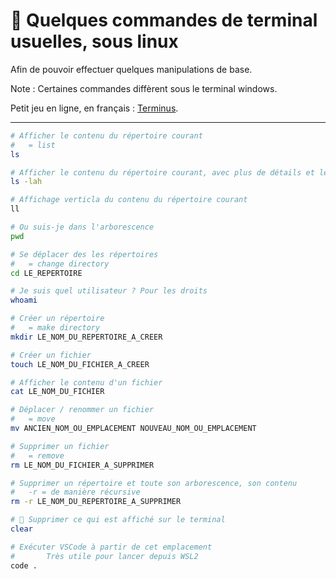 # 📝 Quelques commandes de terminal usuelles, sous linux

Afin de pouvoir effectuer quelques manipulations de base.

Note : Certaines commandes diffèrent sous le terminal windows.

Petit jeu en ligne, en français : [Terminus](https://luffah.xyz/bidules/Terminus/).

---

```bash
# Afficher le contenu du répertoire courant
#   = list
ls

# Afficher le contenu du répertoire courant, avec plus de détails et les fichiers cachés
ls -lah

# Affichage verticla du contenu du répertoire courant
ll

# Ou suis-je dans l'arborescence
pwd

# Se déplacer des les répertoires
#   = change directory
cd LE_REPERTOIRE

# Je suis quel utilisateur ? Pour les droits
whoami

# Créer un répertoire
#   = make directory
mkdir LE_NOM_DU_REPERTOIRE_A_CREER

# Créer un fichier
touch LE_NOM_DU_FICHIER_A_CREER

# Afficher le contenu d'un fichier
cat LE_NOM_DU_FICHIER

# Déplacer / renommer un fichier
#   = move
mv ANCIEN_NOM_OU_EMPLACEMENT NOUVEAU_NOM_OU_EMPLACEMENT

# Supprimer un fichier
#   = remove
rm LE_NOM_DU_FICHIER_A_SUPPRIMER

# Supprimer un répertoire et toute son arborescence, son contenu
#   -r = de manière récursive
rm -r LE_NOM_DU_REPERTOIRE_A_SUPPRIMER

# 🧹 Supprimer ce qui est affiché sur le terminal
clear

# Exécuter VSCode à partir de cet emplacement
#       Très utile pour lancer depuis WSL2
code .
```
